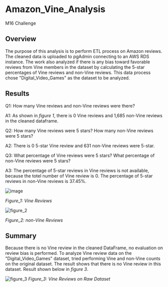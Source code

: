 # Amazon_Vine_Analysis
M16 Challenge

## Overview
The purpose of this analysis is to perform ETL process on Amazon reviews. The cleaned data is uploaded to pgAdmin connecting to an AWS RDS instance. The work also analyzed if there is any bias toward favorable reviews from Vine members in the dataset by calculating the 5-star percentages of Vine reviews and non-Vine reviews. This data process chose "Digital_Video_Games" as the dataset to be analyzed.

## Results
Q1: How many Vine reviews and non-Vine reviews were there?

A1: As shown in _figure 1_, there is 0 Vine reviews and 1,685 non-Vine reviews in the cleaned dataframe.

Q2: How many Vine reviews were 5 stars? How many non-Vine reviews were 5 stars?

A2: There is 0 5-star Vine review and 631 non-Vine reviews were 5-star.

Q3: What percentage of Vine reviews were 5 stars? What percentage of non-Vine reviews were 5 stars?

A3: The percentage of 5-star reviews in Vine reviews is not available, because the totel number of Vine review is 0. The percentage of 5-star reviews in non-Vine reviews is 37.45%.

![image](https://user-images.githubusercontent.com/78275082/121792509-be7f3100-cbc3-11eb-98c6-5e223f5fa137.png)

_Figure_1: Vine Reviews_

![figure_2](https://user-images.githubusercontent.com/78275082/121792517-d656b500-cbc3-11eb-800c-f8c025a7143a.png)

_Figure_2: non-Vine Reviews_

## Summary
Because there is no Vine review in the cleaned DataFrame, no evaluation on review bias is performed. To analyze Vine review data on the "Digital_Video_Games" dataset, tried performing Vine and non-Vine counts on the original dataset. The result shows that there is no Vine review in this dataset. Result shown below in _figure 3_.

![figure_3](https://user-images.githubusercontent.com/78275082/121792651-c8099880-cbc5-11eb-8bf3-d55efc1bd82a.png)
_Figure_3: Vine Reviews on Raw Dataset_


